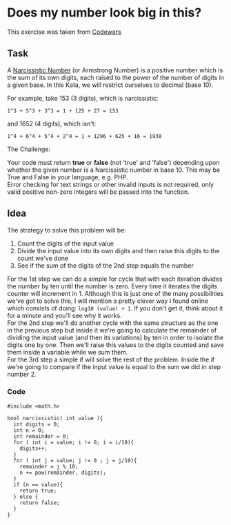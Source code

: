 # Does my number look big in this?

This exercise was taken from [Codewars](https://www.codewars.com/kata/5287e858c6b5a9678200083c)

## Task

A [Narcissistic Number](https://en.wikipedia.org/wiki/Narcissistic_number) (or Armstrong Number) is a positive number which is the sum of its own digits, each raised to the power of the number of digits in a given base. In this Kata, we will restrict ourselves to decimal (base 10).

For example, take 153 (3 digits), which is narcissistic:

    1^3 + 5^3 + 3^3 = 1 + 125 + 27 = 153
and 1652 (4 digits), which isn't:

    1^4 + 6^4 + 5^4 + 2^4 = 1 + 1296 + 625 + 16 = 1938
The Challenge:

Your code must return **true** or **false** (not 'true' and 'false') depending upon whether the given number is a Narcissistic number in base 10. This may be True and False in your language, e.g. PHP.\
Error checking for text strings or other invalid inputs is not required, only valid positive non-zero integers will be passed into the function.

## Idea

The strategy to solve this problem will be:
1. Count the digits of the input value
2. Divide the input value into its own digits and then raise this digits to the count we've done
3. See if the sum of the digits of the 2nd step equals the number

For the 1st step we can do a simple for cycle that with each iteration divides the number by ten until the number is zero. Every time it iterates the digits counter will increment in 1. Although this is just one of the many possibilities we've got to solve this, I will mention a pretty clever way I found online which consists of doing:
`log10 (value) + 1`. If you don't get it, think about it for a minute and you'll see why it works.\
For the 2nd step we'll do another cycle with the same structure as the one in the previous step but inside it we're going to calculate the remainder of dividing the input value (and then its variations) by ten in order to isolate the digits one by one. Then we'll raise this values to the digits counted and save them inside a variable while we sum them.\
For the 3rd step a simple if will solve the rest of the problem. Inside the if we're going to compare if the input value is equal to the sum we did in step number 2.

### Code
```
#include <math.h>

bool narcissistic( int value ){
  int digits = 0;
  int n = 0;
  int remainder = 0;
  for ( int i = value; i != 0; i = i/10){
    digits++;
  }
  for ( int j = value; j != 0 ; j = j/10){
    remainder = j % 10;
    n += pow(remainder, digits);
  }
  if (n == value){
    return true;
  } else {
    return false;
  }
}
```
